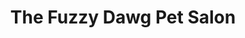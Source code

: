 ---
title: "The Fuzzy Dawg Pet Salon"
url: /alpharetta/the-fuzzy-dawg-pet-salon/
shop: pet grooming
---